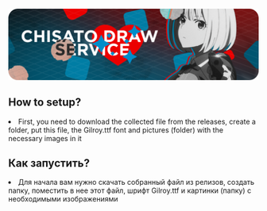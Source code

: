 <img src="https://github.com/Chisato-Devs/assets/blob/main/draw-service.png?raw=true"></img>

## How to setup?
<li>First, you need to download the collected file from the releases, create a folder, put this file, the Gilroy.ttf font and pictures (folder) with the necessary images in it</li>

## Как запустить?
<li>Для начала вам нужно скачать собранный файл из релизов, создать папку, поместить в нее этот файл, шрифт Gilroy.ttf и картинки (папку) с необходимыми изображениями</li>
